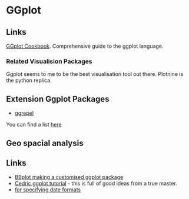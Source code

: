 # GGplot

## Links

[GGplot Cookbook](https://r-graphics.org/). Comprehensive guide to the ggplot language.

### Related Visualision Packages
Ggplot seems to me to be the best visualisation tool out there. Plotnine is the python replica.

## Extension Ggplot Packages

* [ggrepel](https://ggrepel.slowkow.com/articles/examples.html)

You can find a list [here](https://exts.ggplot2.tidyverse.org/gallery/)

## Geo spacial analysis

## Links

* [BBplot making a customised ggplot package](https://github.com/bbc/bbplot)
* [Cedric ggplot tutorial](https://www.cedricscherer.com/2019/05/17/the-evolution-of-a-ggplot-ep.-1/#polish) - this is full of good ideas from a true master.
* [for specifying date formats](https://rdrr.io/r/base/strptime.html)

